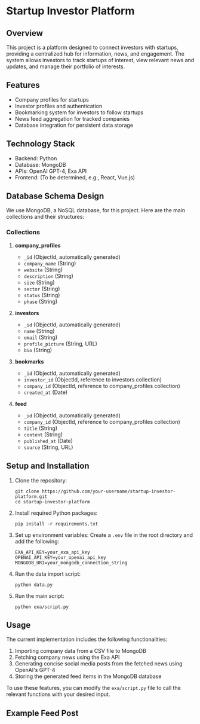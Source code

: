 # Startup Investor Platform

## Overview

This project is a platform designed to connect investors with startups, providing a centralized hub for information, news, and engagement. The system allows investors to track startups of interest, view relevant news and updates, and manage their portfolio of interests.

## Features

- Company profiles for startups
- Investor profiles and authentication
- Bookmarking system for investors to follow startups
- News feed aggregation for tracked companies
- Database integration for persistent data storage

## Technology Stack

- Backend: Python
- Database: MongoDB
- APIs: OpenAI GPT-4, Exa API
- Frontend: (To be determined, e.g., React, Vue.js)

## Database Schema Design

We use MongoDB, a NoSQL database, for this project. Here are the main collections and their structures:

### Collections

1. **company_profiles**
   - `_id` (ObjectId, automatically generated)
   - `company_name` (String)
   - `website` (String)
   - `description` (String)
   - `size` (String)
   - `sector` (String)
   - `status` (String)
   - `phase` (String)

2. **investors**
   - `_id` (ObjectId, automatically generated)
   - `name` (String)
   - `email` (String)
   - `profile_picture` (String, URL)
   - `bio` (String)

3. **bookmarks**
   - `_id` (ObjectId, automatically generated)
   - `investor_id` (ObjectId, reference to investors collection)
   - `company_id` (ObjectId, reference to company_profiles collection)
   - `created_at` (Date)

4. **feed**
   - `_id` (ObjectId, automatically generated)
   - `company_id` (ObjectId, reference to company_profiles collection)
   - `title` (String)
   - `content` (String)
   - `published_at` (Date)
   - `source` (String, URL)

## Setup and Installation

1. Clone the repository:
   ```
   git clone https://github.com/your-username/startup-investor-platform.git
   cd startup-investor-platform
   ```

2. Install required Python packages:
   ```
   pip install -r requirements.txt
   ```

3. Set up environment variables:
   Create a `.env` file in the root directory and add the following:
   ```
   EXA_API_KEY=your_exa_api_key
   OPENAI_API_KEY=your_openai_api_key
   MONGODB_URI=your_mongodb_connection_string
   ```

4. Run the data import script:
   ```
   python data.py
   ```

5. Run the main script:
   ```
   python exa/script.py
   ```

## Usage

The current implementation includes the following functionalities:

1. Importing company data from a CSV file to MongoDB
2. Fetching company news using the Exa API
3. Generating concise social media posts from the fetched news using OpenAI's GPT-4
4. Storing the generated feed items in the MongoDB database

To use these features, you can modify the `exa/script.py` file to call the relevant functions with your desired input.

## Example Feed Post
